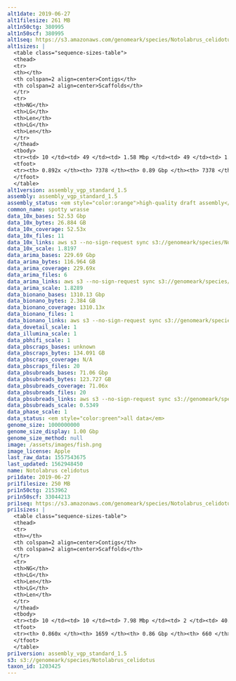 ```yaml
---
alt1date: 2019-06-27
alt1filesize: 261 MB
alt1n50ctg: 380995
alt1n50scf: 380995
alt1seq: https://s3.amazonaws.com/genomeark/species/Notolabrus_celidotus/fNotCel1/assembly_vgp_standard_1.5/fNotCel1.alt.asm.20190627.fasta.gz
alt1sizes: |
  <table class="sequence-sizes-table">
  <thead>
  <tr>
  <th></th>
  <th colspan=2 align=center>Contigs</th>
  <th colspan=2 align=center>Scaffolds</th>
  </tr>
  <tr>
  <th>NG</th>
  <th>LG</th>
  <th>Len</th>
  <th>LG</th>
  <th>Len</th>
  </tr>
  </thead>
  <tbody>
  <tr><td> 10 </td><td> 49 </td><td> 1.58 Mbp </td><td> 49 </td><td> 1.58 Mbp </td></tr>  <tr><td> 20 </td><td> 127 </td><td> 1.09 Mbp </td><td> 127 </td><td> 1.09 Mbp </td></tr>  <tr><td> 30 </td><td> 237 </td><td> 0.78 Mbp </td><td> 237 </td><td> 0.78 Mbp </td></tr>  <tr><td> 40 </td><td> 391 </td><td> 0.55 Mbp </td><td> 391 </td><td> 0.55 Mbp </td></tr>  <tr style="background-color:#cccccc;"><td> 50 </td><td> 606 </td><td> 0.38 Mbp </td><td> 606 </td><td> 0.38 Mbp </td></tr>  <tr><td> 60 </td><td> 945 </td><td> 0.22 Mbp </td><td> 945 </td><td> 0.22 Mbp </td></tr>  <tr><td> 70 </td><td> 1641 </td><td> 90.28 Kbp </td><td> 1641 </td><td> 90.28 Kbp </td></tr>  <tr><td> 80 </td><td> 3477 </td><td> 38.66 Kbp </td><td> 3477 </td><td> 38.66 Kbp </td></tr>  <tr><td> 90 </td><td> - </td><td> - </td><td> - </td><td> - </td></tr>  <tr><td> 100 </td><td> - </td><td> - </td><td> - </td><td> - </td></tr>  </tbody>
  <tfoot>
  <tr><th> 0.892x </th><th> 7378 </th><th> 0.89 Gbp </th><th> 7378 </th><th> 0.89 Gbp </th></tr>
  </tfoot>
  </table>
alt1version: assembly_vgp_standard_1.5
assembly: assembly_vgp_standard_1.5
assembly_status: <em style="color:orange">high-quality draft assembly</em>
common_name: spotty wrasse
data_10x_bases: 52.53 Gbp
data_10x_bytes: 26.884 GB
data_10x_coverage: 52.53x
data_10x_files: 11
data_10x_links: aws s3 --no-sign-request sync s3://genomeark/species/Notolabrus_celidotus/fNotCel1/genomic_data/10x/ .<br>
data_10x_scale: 1.8197
data_arima_bases: 229.69 Gbp
data_arima_bytes: 116.964 GB
data_arima_coverage: 229.69x
data_arima_files: 6
data_arima_links: aws s3 --no-sign-request sync s3://genomeark/species/Notolabrus_celidotus/fNotCel1/genomic_data/arima/ .<br>
data_arima_scale: 1.8289
data_bionano_bases: 1310.13 Gbp
data_bionano_bytes: 2.384 GB
data_bionano_coverage: 1310.13x
data_bionano_files: 1
data_bionano_links: aws s3 --no-sign-request sync s3://genomeark/species/Notolabrus_celidotus/fNotCel1/genomic_data/bionano/ .<br>
data_dovetail_scale: 1
data_illumina_scale: 1
data_pbhifi_scale: 1
data_pbscraps_bases: unknown
data_pbscraps_bytes: 134.091 GB
data_pbscraps_coverage: N/A
data_pbscraps_files: 20
data_pbsubreads_bases: 71.06 Gbp
data_pbsubreads_bytes: 123.727 GB
data_pbsubreads_coverage: 71.06x
data_pbsubreads_files: 20
data_pbsubreads_links: aws s3 --no-sign-request sync s3://genomeark/species/Notolabrus_celidotus/fNotCel1/genomic_data/pacbio/ . --exclude "*scraps.bam* --exclude "*ccs.bam*"<br>
data_pbsubreads_scale: 0.5349
data_phase_scale: 1
data_status: <em style="color:green">all data</em>
genome_size: 1000000000
genome_size_display: 1.00 Gbp
genome_size_method: null
image: /assets/images/fish.png
image_license: Apple
last_raw_data: 1557543675
last_updated: 1562948450
name: Notolabrus celidotus
pri1date: 2019-06-27
pri1filesize: 250 MB
pri1n50ctg: 2153962
pri1n50scf: 33044213
pri1seq: https://s3.amazonaws.com/genomeark/species/Notolabrus_celidotus/fNotCel1/assembly_vgp_standard_1.5/fNotCel1.pri.asm.20190627.fasta.gz
pri1sizes: |
  <table class="sequence-sizes-table">
  <thead>
  <tr>
  <th></th>
  <th colspan=2 align=center>Contigs</th>
  <th colspan=2 align=center>Scaffolds</th>
  </tr>
  <tr>
  <th>NG</th>
  <th>LG</th>
  <th>Len</th>
  <th>LG</th>
  <th>Len</th>
  </tr>
  </thead>
  <tbody>
  <tr><td> 10 </td><td> 10 </td><td> 7.98 Mbp </td><td> 2 </td><td> 40.51 Mbp </td></tr>  <tr><td> 20 </td><td> 26 </td><td> 5.14 Mbp </td><td> 5 </td><td> 35.40 Mbp </td></tr>  <tr><td> 30 </td><td> 49 </td><td> 3.75 Mbp </td><td> 7 </td><td> 35.21 Mbp </td></tr>  <tr><td> 40 </td><td> 80 </td><td> 2.75 Mbp </td><td> 10 </td><td> 34.51 Mbp </td></tr>  <tr style="background-color:#cccccc;"><td> 50 </td><td> 122 </td><td style="background-color:#88ff88;"> 2.15 Mbp </td><td> 13 </td><td style="background-color:#88ff88;"> 33.04 Mbp </td></tr>  <tr><td> 60 </td><td> 179 </td><td> 1.35 Mbp </td><td> 16 </td><td> 31.06 Mbp </td></tr>  <tr><td> 70 </td><td> 274 </td><td> 0.79 Mbp </td><td> 20 </td><td> 26.25 Mbp </td></tr>  <tr><td> 80 </td><td> 522 </td><td> 0.20 Mbp </td><td> 28 </td><td> 4.53 Mbp </td></tr>  <tr><td> 90 </td><td> - </td><td> - </td><td> 77 </td><td> 0.95 Mbp </td></tr>  <tr><td> 100 </td><td> - </td><td> - </td><td> - </td><td> - </td></tr>  </tbody>
  <tfoot>
  <tr><th> 0.860x </th><th> 1659 </th><th> 0.86 Gbp </th><th> 660 </th><th> 0.96 Gbp </th></tr>
  </tfoot>
  </table>
pri1version: assembly_vgp_standard_1.5
s3: s3://genomeark/species/Notolabrus_celidotus
taxon_id: 1203425
---
```

